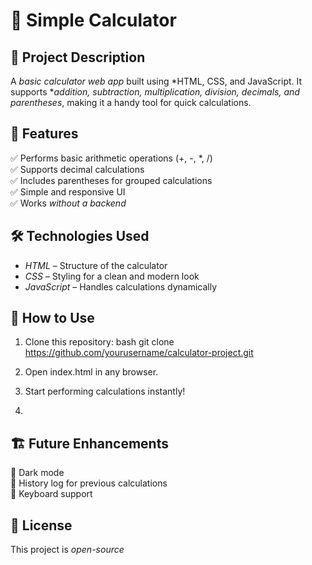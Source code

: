 # 🧮 Simple Calculator

## 📌 Project Description
A *basic calculator web app* built using *HTML, CSS, and JavaScript. It supports **addition, subtraction, multiplication, division, decimals, and parentheses*, making it a handy tool for quick calculations.

## 🚀 Features
✅ Performs basic arithmetic operations (+, -, *, /)  
✅ Supports decimal calculations  
✅ Includes parentheses for grouped calculations  
✅ Simple and responsive UI  
✅ Works *without a backend*  

## 🛠️ Technologies Used
- *HTML* – Structure of the calculator  
- *CSS* – Styling for a clean and modern look  
- *JavaScript* – Handles calculations dynamically  

## 🎯 How to Use
1. Clone this repository:
   bash
   git clone https://github.com/yourusername/calculator-project.git
   
2. Open index.html in any browser.
3. Start performing calculations instantly!
4. 
## 🏗️ Future Enhancements
🔹 Dark mode  
🔹 History log for previous calculations  
🔹 Keyboard support  

## 📄 License
This project is *open-source*
